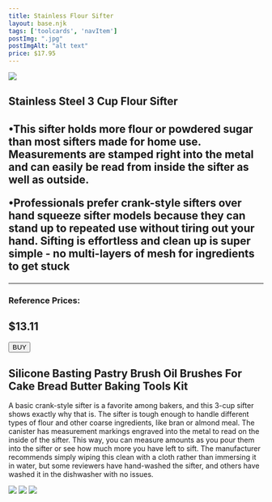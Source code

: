 ```yaml
---
title: Stainless Flour Sifter
layout: base.njk
tags: ['toolcards', 'navItem']
postImg: ".jpg"
postImgAlt: "alt text"
price: $17.95
---
```

<section class="tool_container">
       <img src ="https://place-hold.it/600x600.jpg">
      <div class="text">
        <h1> Stainless Steel 3 Cup Flour Sifter<h1>
        <p>•This sifter holds more flour or powdered sugar than most sifters made for home use. Measurements are stamped right into the metal and can easily be read from inside the sifter as well as outside.</p>
       <p>•Professionals prefer crank-style sifters over hand squeeze sifter models because they can stand up to repeated use without tiring out your hand. Sifting is effortless and clean up is super simple - no multi-layers of mesh for ingredients to get stuck</p>
        <!-- <p>•Can be used repeatedly.</p> -->
        <!-- <p>•Easy-to-clean and good temperature resistance.</p> -->
        <hr />
        <!--  need add colors in the checked css-->
        <span class="fa fa-star checked"></span>
        <span class="fa fa-star checked"></span>
        <span class="fa fa-star checked"></span>
        <span class="fa fa-star"></span>
        <span class="fa fa-star"></span>
       <h3>Reference Prices: <h2>$13.11</h2> </h3> 
        <form method="get" action="https://www.amazon.com/dp/B00XIIHKFO?tag=thespruceeats-onsite-prod-20&linkCode=ogi&th=1&psc=1&ascsubtag=4769509%7Cn6a55f7722b3a41989b84fd519d65eb5b01%7CB00XIIHKFO"><button type ="submit">BUY</button></form>
      </div>
        </section>
    <!-- content-->
    <div class="toolbody">
        <div class="bodycontext">
         <h2>Silicone Basting Pastry Brush Oil Brushes For Cake Bread Butter Baking Tools Kit</h2>
         <p>A basic crank-style sifter is a favorite among bakers, and this 3-cup sifter shows exactly why that is. The sifter is tough enough to handle different types of flour and other coarse ingredients, like bran or almond meal. The canister has measurement markings engraved into the metal to read on the inside of the sifter. This way, you can measure amounts as you pour them into the sifter or see how much more you have left to sift. The manufacturer recommends simply wiping this clean with a cloth rather than immersing it in water, but some reviewers have hand-washed the sifter, and others have washed it in the dishwasher with no issues.</p>
        </div>
        <div class="bodyimg">
         <img src ="https://place-hold.it/400x400.jpg">
          <img src ="https://place-hold.it/400x400.jpg"> 
          <img src ="https://place-hold.it/400x400.jpg"> 
        </div>
      </div>